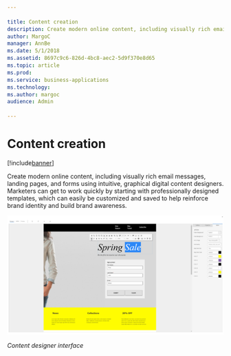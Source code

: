 ```yaml
---

title: Content creation
description: Create modern online content, including visually rich email messages, landing pages, and forms using intuitive, graphical digital content designers.
author: MargoC
manager: AnnBe
ms.date: 5/1/2018
ms.assetid: 8697c9c6-826d-4bc8-aec2-5d9f370e8d65
ms.topic: article
ms.prod: 
ms.service: business-applications
ms.technology: 
ms.author: margoc
audience: Admin

---
```

#  Content creation




[!include[banner](../../../includes/banner.md)]

Create modern online content, including visually rich email messages, landing
pages, and forms using intuitive, graphical digital content designers. Marketers
can get to work quickly by starting with professionally designed templates,
which can easily be customized and saved to help reinforce brand identity and
build brand awareness.

![A screenshot of the content designer interface, showing an example of a sign up form](media/content-creation-1.png "A screenshot of the content designer interface, showing an example of a sign up form")
<!-- Marketing_ContentCreation_A.png -->


*Content designer interface*

